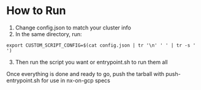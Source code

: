 # How to Run

1. Change config.json to match your cluster info
2. In the same directory, run:

  `export CUSTOM_SCRIPT_CONFIG=$(cat config.json | tr '\n' ' ' | tr -s ' ')`

3. Then run the script you want or entrypoint.sh to run them all

Once everything is done and ready to go, push the tarball with push-entrypoint.sh for use in nx-on-gcp specs
